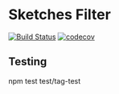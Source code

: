# Sketches Filter

[![Build Status](https://travis-ci.org/fulminati/sketches-filter.svg?branch=master)](https://travis-ci.org/fulminati/sketches-filter)
[![codecov](https://codecov.io/gh/fulminati/sketches-filter/branch/master/graph/badge.svg)](https://codecov.io/gh/fulminati/sketches-filter)

## Testing

npm test test/tag-test
